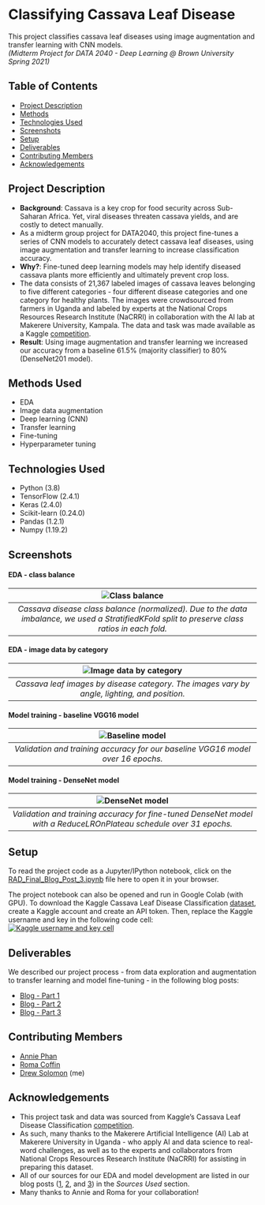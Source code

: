 # Classifying Cassava Leaf Disease
 This project classifies cassava leaf diseases using image augmentation and transfer learning with CNN models.\
_(Midterm Project for DATA 2040 - Deep Learning @ Brown University Spring 2021)_

## Table of Contents
* [Project Description](#project-description)
* [Methods](#methods-used)
* [Technologies Used](#technologies-used)
* [Screenshots](#screenshots)
* [Setup](#setup)
* [Deliverables](#deliverables)
* [Contributing Members](#contributing-members)
* [Acknowledgements](#acknowledgements)

## Project Description
- **Background**: Cassava is a key crop for food security across Sub-Saharan Africa. Yet, viral diseases threaten cassava yields, and are costly to detect manually.
- As a midterm group project for DATA2040, this project fine-tunes a series of CNN models to accurately detect cassava leaf diseases, using image augmentation and transfer learning to increase classification accuracy.
- **Why?**: Fine-tuned deep learning models may help identify diseased cassava plants more efficiently and ultimately prevent crop loss.
- The data consists of 21,367 labeled images of cassava leaves belonging to five different categories - four different disease categories and one category for healthy plants. The images were crowdsourced from farmers in Uganda and labeled by experts at the National Crops Resources Research Institute (NaCRRI) in collaboration with the AI lab at Makerere University, Kampala. The data and task was made available as a Kaggle [competition](https://www.kaggle.com/c/cassava-leaf-disease-classification). 
- **Result**: Using image augmentation and transfer learning we increased our accuracy from a baseline 61.5% (majority classifier) to 80% (DenseNet201 model).

## Methods Used
- EDA
- Image data augmentation
- Deep learning (CNN)
- Transfer learning
- Fine-tuning
- Hyperparameter tuning

## Technologies Used
- Python (3.8)
- TensorFlow (2.4.1)
- Keras (2.4.0)
- Scikit-learn (0.24.0)
- Pandas (1.2.1)
- Numpy (1.19.2)

## Screenshots


#### EDA - class balance 
| ![Class balance ](https://i.postimg.cc/Qxs7F7vQ/Screenshot-2022-11-02-at-17-42-23.png)
|:--:|
|*Cassava disease class balance (normalized). Due to the data imbalance, we used a StratifiedKFold split to preserve class ratios in each fold.*|

#### EDA - image data by category
|![Image data by category](https://i.postimg.cc/Gtp1fqHP/Screenshot-2022-11-02-at-17-44-09.png)
|:--:|
|*Cassava leaf images by disease category. The images vary by angle, lighting, and position.*|

#### Model training - baseline VGG16 model
|![Baseline model](https://i.postimg.cc/R09CR1Qd/Baseline-model.png)
|:--:|
|*Validation and training accuracy for our baseline VGG16 model over 16 epochs.*|

#### Model training - DenseNet model
|![DenseNet model](https://i.postimg.cc/QdqCvnMw/densenet.png)
|:--:|
|*Validation and training accuracy for fine-tuned DenseNet model with a ReduceLROnPlateau schedule over 31 epochs.*|



## Setup

To read the project code as a Jupyter/IPython notebook, click on the [RAD_Final_Blog_Post_3.ipynb](https://github.com/drew-solomon/classifying-leaf-disease/blob/main/RAD_Final_Blog_Post_3.ipynb) file here to open it in your browser. 

The project notebook can also be opened and run in Google Colab (with GPU). To download the Kaggle Cassava Leaf Disease Classification [dataset](https://www.kaggle.com/competitions/cassava-leaf-disease-classification/data), create a Kaggle account and create an API token. Then, replace the Kaggle username and key in the following code cell:
[![Kaggle username and key cell](https://i.postimg.cc/J43PwWBR/Screenshot-2022-11-02-at-19-26-40.png)](https://postimg.cc/hfj9x6rY)



## Deliverables

We described our project process - from data exploration and augmentation to transfer learning and model fine-tuning - in the following blog posts:

- [Blog - Part 1](https://roma-coffin.medium.com/categorizing-cassava-leaf-diseases-dbd08fcc671)
- [Blog - Part 2](https://roma-coffin.medium.com/using-deep-learning-to-classify-cassava-leaf-diseases-part-2-1321cd61d46)
- [Blog - Part 3](https://roma-coffin.medium.com/categorizing-cassava-leaf-diseases-part-3-bbf6d002d3d8)

## Contributing Members
- [Annie Phan](https://github.com/annieptba)
- [Roma Coffin](https://github.com/romacoffin)
- [Drew Solomon](https://github.com/drew-solomon) (me)


## Acknowledgements

- This project task and data was sourced from Kaggle’s Cassava Leaf Disease Classification [competition](https://www.kaggle.com/competitions/cassava-leaf-disease-classification/overview).
- As such, many thanks to the Makerere Artificial Intelligence (AI) Lab at Makerere University in Uganda - who apply AI and data science to real-word challenges, as well as to the experts and collaborators from National Crops Resources Research Institute (NaCRRI) for assisting in preparing this dataset.
- All of our sources for our EDA and model development are listed in our blog posts ([1](https://roma-coffin.medium.com/categorizing-cassava-leaf-diseases-dbd08fcc671), [2](https://roma-coffin.medium.com/using-deep-learning-to-classify-cassava-leaf-diseases-part-2-1321cd61d46), and [3](https://roma-coffin.medium.com/categorizing-cassava-leaf-diseases-part-3-bbf6d002d3d8)) in the *Sources Used* section.
- Many thanks to Annie and Roma for your collaboration!
